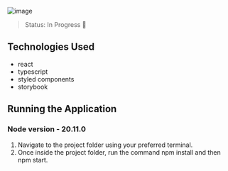 
![image](https://github.com/RodrigoSCurcio/atomic-design/assets/59969422/da2a7bdd-5bde-4e87-be7f-505642873654)

> Status: In Progress 🚧

## Technologies Used

+ react
+ typescript
+ styled components
+ storybook

## Running the Application
### Node version - 20.11.0

1) Navigate to the project folder using your preferred terminal.
2) Once inside the project folder, run the command npm install and then npm start.
